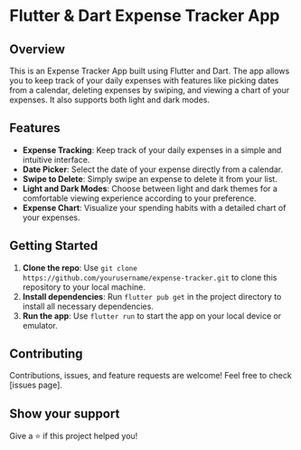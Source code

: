 # Flutter & Dart Expense Tracker App

## Overview

This is an Expense Tracker App built using Flutter and Dart. The app allows you to keep track of your daily expenses with features like picking dates from a calendar, deleting expenses by swiping, and viewing a chart of your expenses. It also supports both light and dark modes.

## Features

- **Expense Tracking**: Keep track of your daily expenses in a simple and intuitive interface.
- **Date Picker**: Select the date of your expense directly from a calendar.
- **Swipe to Delete**: Simply swipe an expense to delete it from your list.
- **Light and Dark Modes**: Choose between light and dark themes for a comfortable viewing experience according to your preference.
- **Expense Chart**: Visualize your spending habits with a detailed chart of your expenses.

## Getting Started

1. **Clone the repo**: Use `git clone https://github.com/yourusername/expense-tracker.git` to clone this repository to your local machine.
2. **Install dependencies**: Run `flutter pub get` in the project directory to install all necessary dependencies.
3. **Run the app**: Use `flutter run` to start the app on your local device or emulator.

## Contributing

Contributions, issues, and feature requests are welcome! Feel free to check [issues page].

## Show your support

Give a ⭐️ if this project helped you!
